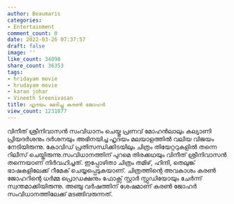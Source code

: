 ```yaml
---
author: Beaumaris
categories:
- Entertainment
comment_count: 0
date: 2022-03-26 07:37:57
draft: false
image: ''
like_count: 34098
share_count: 36353
tags:
- hridayam movie
- hrudayam movie
- karan johar
- Vineeth Sreenivasan
title: ഹൃദയം മേടിച്ചു കരൺ ജോഹർ
view_count: 1231877
---
```


വിനീത് ശ്രീനിവാസൻ സംവിധാനം ചെയ്തു പ്രണവ് മോഹൻലാലും കല്യാണി പ്രിയദർശനും ദർശനയും അഭിനയിച്ച ഹൃദയം മലയാളത്തിൽ വലിയ വിജയം നേടിയിരുന്നു. കോവിഡ് പ്രതിസന്ധിക്കിടയിലും ചിത്രം തിയേറ്ററുകളിൽ തന്നെ റിലീസ് ചെയ്തിരുന്നു.സംവിധാനത്തിന് പുറമെ തിരക്കഥയും വിനീത് ശ്രീനിവാസൻ തന്നെയാണ് നിർവഹിച്ചത്. ഇപ്പോഴിതാ ചിത്രം തമിഴ്, ഹിന്ദി, തെലുങ്ക് ഭാഷകളിലേക്ക് റീമേക് ചെയ്യപ്പെടുകയാണ്. ചിത്രത്തിന്റെ അവകാശം കരൺ ജോഹറിന്റെ ധർമ്മ പ്രൊഡക്ഷനും ഫോക്സ് സ്റ്റാർ സ്റ്റുഡിയോയും ചേർന്ന് സ്വന്തമാക്കിയിരുന്നു. അഞ്ചു വർഷത്തിന് ശേഷമാണ് കരൺ ജോഹർ സംവിധാനത്തിലേക്ക് മടങ്ങിവരുന്നത്.